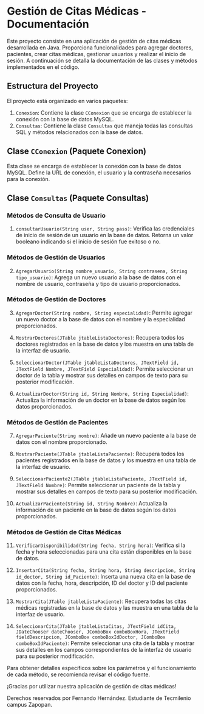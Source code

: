 # Gestión de Citas Médicas - Documentación

Este proyecto consiste en una aplicación de gestión de citas médicas desarrollada en Java. Proporciona funcionalidades para agregar doctores, pacientes, crear citas médicas, gestionar usuarios y realizar el inicio de sesión. A continuación se detalla la documentación de las clases y métodos implementados en el código.

## Estructura del Proyecto

El proyecto está organizado en varios paquetes:

1. `Conexion`: Contiene la clase `CConexion` que se encarga de establecer la conexión con la base de datos MySQL.
2. `Consultas`: Contiene la clase `Consultas` que maneja todas las consultas SQL y métodos relacionados con la base de datos.

## Clase `CConexion` (Paquete Conexion)

Esta clase se encarga de establecer la conexión con la base de datos MySQL. Define la URL de conexión, el usuario y la contraseña necesarios para la conexión.

## Clase `Consultas` (Paquete Consultas)

### Métodos de Consulta de Usuario

1. `consultarUsuario(String user, String pass)`: Verifica las credenciales de inicio de sesión de un usuario en la base de datos. Retorna un valor booleano indicando si el inicio de sesión fue exitoso o no.

### Métodos de Gestión de Usuarios

2. `AgregarUsuario(String nombre_usuario, String contrasena, String tipo_usuario)`: Agrega un nuevo usuario a la base de datos con el nombre de usuario, contraseña y tipo de usuario proporcionados.

### Métodos de Gestión de Doctores

3. `AgregarDoctor(String nombre, String especialidad)`: Permite agregar un nuevo doctor a la base de datos con el nombre y la especialidad proporcionados.

4. `MostrarDoctores(JTable jtableListaDoctores)`: Recupera todos los doctores registrados en la base de datos y los muestra en una tabla de la interfaz de usuario.

5. `SeleccionarDoctor(JTable jtableListaDoctores, JTextField id, JTextField Nombre, JTextField Especialidad)`: Permite seleccionar un doctor de la tabla y mostrar sus detalles en campos de texto para su posterior modificación.

6. `ActualizarDoctor(String id, String Nombre, String Especialidad)`: Actualiza la información de un doctor en la base de datos según los datos proporcionados.

### Métodos de Gestión de Pacientes

7. `AgregarPaciente(String nombre)`: Añade un nuevo paciente a la base de datos con el nombre proporcionado.

8. `MostrarPaciente(JTable jtableListaPaciente)`: Recupera todos los pacientes registrados en la base de datos y los muestra en una tabla de la interfaz de usuario.

9. `SeleccionarPaciente2(JTable jtableListaPaciente, JTextField id, JTextField Nombre)`: Permite seleccionar un paciente de la tabla y mostrar sus detalles en campos de texto para su posterior modificación.

10. `ActualizarPaciente(String id, String Nombre)`: Actualiza la información de un paciente en la base de datos según los datos proporcionados.

### Métodos de Gestión de Citas Médicas

11. `VerificarDisponibilidad(String fecha, String hora)`: Verifica si la fecha y hora seleccionadas para una cita están disponibles en la base de datos.

12. `InsertarCita(String fecha, String hora, String descripcion, String id_doctor, String id_Paciente)`: Inserta una nueva cita en la base de datos con la fecha, hora, descripción, ID del doctor y ID del paciente proporcionados.

13. `MostrarCita(JTable jtableListaPaciente)`: Recupera todas las citas médicas registradas en la base de datos y las muestra en una tabla de la interfaz de usuario.

14. `SeleccionarCita(JTable jtableListaCitas, JTextField idCita, JDateChooser dateChooser, JComboBox comboBoxHora, JTextField fieldDescripcion, JComboBox comboBoxIdDoctor, JComboBox comboBoxIdPaciente)`: Permite seleccionar una cita de la tabla y mostrar sus detalles en los campos correspondientes de la interfaz de usuario para su posterior modificación.

Para obtener detalles específicos sobre los parámetros y el funcionamiento de cada método, se recomienda revisar el código fuente.

¡Gracias por utilizar nuestra aplicación de gestión de citas médicas!

Derechos reservados por Fernando Hernández.
Estudiante de Tecmilenio campus Zapopan.
